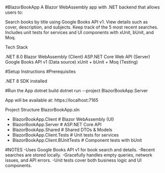 #BlazorBookApp
A Blazor WebAssembly app with .NET backend that allows users to:

Search books by title using Google Books API v1.
View details such as cover, description, and subjects.
Keep track of the 5 most recent searches.
Includes unit tests for services and UI components with xUnit, bUnit, and Moq.

Tech Stack

.NET 8.0
Blazor WebAssembly (Client)
ASP.NET Core Web API (Server)
Google Books API v1 (Data source)
xUnit + bUnit + Moq (Testing)


#Setup Instructions
#Prerequisites

.NET 8 SDK installed


#Run the App
dotnet build
dotnet run --project BlazorBookApp.Server

App will be available at: https://localhost:7165

Project Structure
BlazorBookApp.sln
 - BlazorBookApp.Client            # Blazor WebAssembly (UI)
 - BlazorBookApp.Server            # ASP.NET Core API
 - BlazorBookApp.Shared            # Shared DTOs & Models
 - BlazorBookApp.Client.Tests      # Unit tests for services
 - BlazorBookApp.Client.BUnitTests # Component tests with bUnit

#NOTES
-Uses Google Books API v1 for book search and details.
-Recent searches are stored locally.
-Gracefully handles empty queries, network issues, and API errors.
-Unit tests cover both business logic and UI components.
